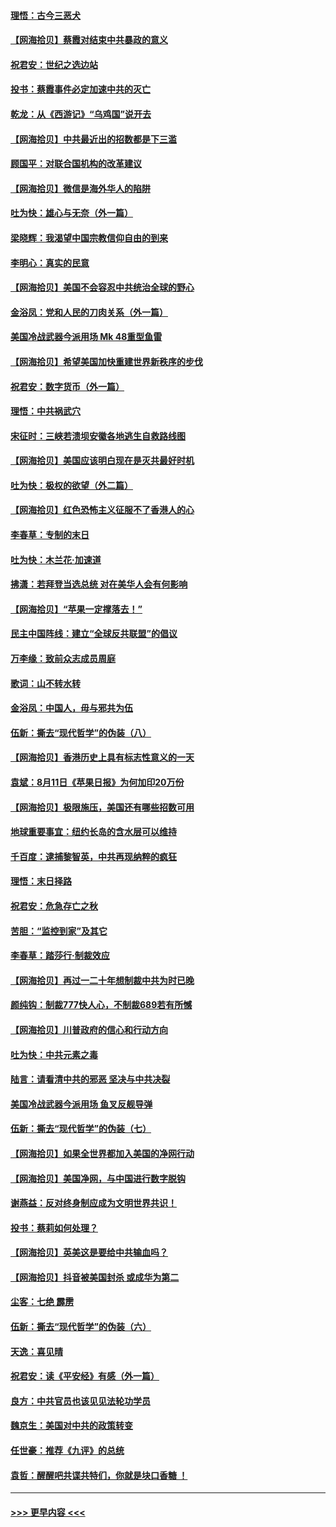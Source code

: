 #### [理悟：古今三恶犬](../pages/nsc993/n12345190.md?t=08201951) 
#### [【网海拾贝】蔡霞对结束中共暴政的意义](../pages/nsc993/n12344263.md?t=08201951) 
#### [祝君安：世纪之选边站](../pages/nsc993/n12342382.md?t=08201951) 
#### [投书：蔡霞事件必定加速中共的灭亡](../pages/nsc993/n12341881.md?t=08201951) 
#### [乾龙：从《西游记》“乌鸡国”说开去](../pages/nsc993/n12341690.md?t=08201951) 
#### [【网海拾贝】中共最近出的招数都是下三滥](../pages/nsc993/n12341593.md?t=08201951) 
#### [顾国平：对联合国机构的改革建议](../pages/nsc993/n12339928.md?t=08201951) 
#### [【网海拾贝】微信是海外华人的陷阱](../pages/nsc993/n12338868.md?t=08201951) 
#### [吐为快：雄心与无奈（外一篇）](../pages/nsc993/n12338132.md?t=08201951) 
#### [梁晓辉：我渴望中国宗教信仰自由的到来](../pages/nsc993/n12336657.md?t=08201951) 
#### [李明心：真实的民意](../pages/nsc993/n12336089.md?t=08201951) 
#### [【网海拾贝】美国不会容忍中共统治全球的野心](../pages/nsc993/n12336063.md?t=08201951) 
#### [金浴凤：党和人民的刀肉关系（外一篇）](../pages/nsc993/n12335834.md?t=08201951) 
#### [美国冷战武器今派用场 Mk 48重型鱼雷](../pages/nsc993/n12335354.md?t=08201951) 
#### [【网海拾贝】希望美国加快重建世界新秩序的步伐](../pages/nsc993/n12334224.md?t=08201951) 
#### [祝君安：数字货币（外一篇）](../pages/nsc993/n12334186.md?t=08201951) 
#### [理悟：中共祸武穴](../pages/nsc993/n12333962.md?t=08201951) 
#### [宋征时：三峡若溃坝安徽各地逃生自救路线图](../pages/nsc993/n12332450.md?t=08201951) 
#### [【网海拾贝】美国应该明白现在是灭共最好时机](../pages/nsc993/n12332313.md?t=08201951) 
#### [吐为快：极权的欲望（外二篇）](../pages/nsc993/n12332089.md?t=08201951) 
#### [【网海拾贝】红色恐怖主义征服不了香港人的心](../pages/nsc993/n12329296.md?t=08201951) 
#### [李春草：专制的末日](../pages/nsc993/n12329079.md?t=08201951) 
#### [吐为快：木兰花‧加速道](../pages/nsc993/n12327366.md?t=08201951) 
#### [拂潇：若拜登当选总统 对在美华人会有何影响](../pages/nsc993/n12295996.md?t=08201951) 
#### [【网海拾贝】“苹果一定撑落去！”](../pages/nsc993/n12326784.md?t=08201951) 
#### [民主中国阵线：建立“全球反共联盟”的倡议](../pages/nsc993/n12324177.md?t=08201951) 
#### [万李缘：致前众志成员周庭](../pages/nsc993/n12324635.md?t=08201951) 
#### [歌词：山不转水转](../pages/nsc993/n12324599.md?t=08201951) 
#### [金浴凤：中国人，毋与邪共为伍](../pages/nsc993/n12324257.md?t=08201951) 
#### [伍新：撕去“现代哲学”的伪装（八）](../pages/nsc993/n12324188.md?t=08201951) 
#### [【网海拾贝】香港历史上具有标志性意义的一天](../pages/nsc993/n12324021.md?t=08201951) 
#### [袁斌：8月11日《苹果日报》为何加印20万份](../pages/nsc993/n12323955.md?t=08201951) 
#### [【网海拾贝】极限施压，美国还有哪些招数可用](../pages/nsc993/n12322512.md?t=08201951) 
#### [地球重要事宜：纽约长岛的含水层可以维持](../pages/nsc993/n12321844.md?t=08201951) 
#### [千百度：逮捕黎智英，中共再现纳粹的疯狂](../pages/nsc993/n12321777.md?t=08201951) 
#### [理悟：末日择路](../pages/nsc993/n12320812.md?t=08201951) 
#### [祝君安：危急存亡之秋](../pages/nsc993/n12320795.md?t=08201951) 
#### [苦胆：“监控到家”及其它](../pages/nsc993/n12320751.md?t=08201951) 
#### [李春草：踏莎行·制裁效应](../pages/nsc993/n12318290.md?t=08201951) 
#### [【网海拾贝】再过一二十年想制裁中共为时已晚](../pages/nsc993/n12318195.md?t=08201951) 
#### [颜纯钩：制裁777快人心，不制裁689若有所憾](../pages/nsc993/n12316912.md?t=08201951) 
#### [【网海拾贝】川普政府的信心和行动方向](../pages/nsc993/n12316673.md?t=08201951) 
#### [吐为快：中共元素之毒](../pages/nsc993/n12316547.md?t=08201951) 
#### [陆言：请看清中共的邪恶 坚决与中共决裂](../pages/nsc993/n12315784.md?t=08201951) 
#### [美国冷战武器今派用场 鱼叉反舰导弹](../pages/nsc993/n12316258.md?t=08201951) 
#### [伍新：撕去“现代哲学”的伪装（七）](../pages/nsc993/n12315846.md?t=08201951) 
#### [【网海拾贝】如果全世界都加入美国的净网行动](../pages/nsc993/n12315588.md?t=08201951) 
#### [【网海拾贝】美国净网，与中国进行数字脱钩](../pages/nsc993/n12312813.md?t=08201951) 
#### [谢燕益：反对终身制应成为文明世界共识！](../pages/nsc993/n12310465.md?t=08201951) 
#### [投书：蔡莉如何处理？](../pages/nsc993/n12310224.md?t=08201951) 
#### [【网海拾贝】英美这是要给中共输血吗？](../pages/nsc993/n12307646.md?t=08201951) 
#### [【网海拾贝】抖音被美国封杀 或成华为第二](../pages/nsc993/n12305277.md?t=08201951) 
#### [尘客：七绝 霹雳](../pages/nsc993/n12304053.md?t=08201951) 
#### [伍新：撕去“现代哲学”的伪装（六）](../pages/nsc993/n12303243.md?t=08201951) 
#### [天逸：喜见晴](../pages/nsc993/n12303226.md?t=08201951) 
#### [祝君安：读《平安经》有感（外一篇）](../pages/nsc993/n12303170.md?t=08201951) 
#### [良方：中共官员也该见见法轮功学员](../pages/nsc993/n12302985.md?t=08201951) 
#### [魏京生：美国对中共的政策转变](../pages/nsc993/n12302929.md?t=08201951) 
#### [任世豪：推荐《九评》的总统](../pages/nsc993/n12302838.md?t=08201951) 
#### [袁哲：醒醒吧共谍共特们，你就是块口香糖 ！](../pages/nsc993/n12302678.md?t=08201951) 

----
#### [ >>> 更早内容 <<< ](../indexes/nsc993-earlier.md)
